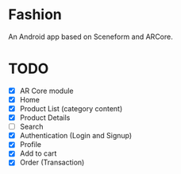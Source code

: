 # Fashion
An Android app based on Sceneform and ARCore.

# TODO
 - [x] AR Core module
 - [x] Home
 - [x] Product List (category content)
 - [x] Product Details
 - [ ] Search
 - [x] Authentication (Login and Signup)
 - [x] Profile
 - [x] Add to cart
 - [x] Order (Transaction)
